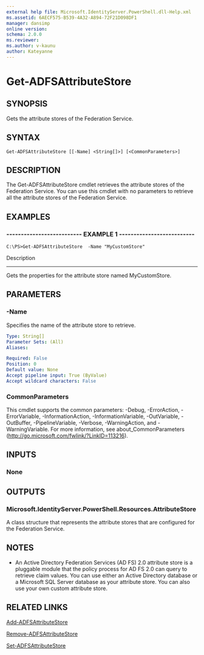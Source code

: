 ```yaml
---
external help file: Microsoft.IdentityServer.PowerShell.dll-Help.xml
ms.assetid: 6AECF575-B539-4A32-A894-72F21D098DF1
manager: dansimp
online version: 
schema: 2.0.0
ms.reviewer:
ms.author: v-kaunu
author: Kateyanne
---
```


# Get-ADFSAttributeStore

## SYNOPSIS
Gets the attribute stores of the Federation Service.

## SYNTAX

```
Get-ADFSAttributeStore [[-Name] <String[]>] [<CommonParameters>]
```

## DESCRIPTION
The Get-ADFSAttributeStore cmdlet retrieves the attribute stores of the Federation Service.
You can use this cmdlet with no parameters to retrieve all the attribute stores of the Federation Service.

## EXAMPLES

### -------------------------- EXAMPLE 1 --------------------------
```
C:\PS>Get-ADFSAttributeStore  -Name "MyCustomStore"
```

Description

-----------

Gets the properties for the attribute store named MyCustomStore.

## PARAMETERS

### -Name
Specifies the name of the attribute store to retrieve.

```yaml
Type: String[]
Parameter Sets: (All)
Aliases: 

Required: False
Position: 0
Default value: None
Accept pipeline input: True (ByValue)
Accept wildcard characters: False
```

### CommonParameters
This cmdlet supports the common parameters: -Debug, -ErrorAction, -ErrorVariable, -InformationAction, -InformationVariable, -OutVariable, -OutBuffer, -PipelineVariable, -Verbose, -WarningAction, and -WarningVariable. For more information, see about_CommonParameters (http://go.microsoft.com/fwlink/?LinkID=113216).

## INPUTS

### None

## OUTPUTS

### Microsoft.IdentityServer.PowerShell.Resources.AttributeStore
A class structure that represents the attribute stores that are configured for the Federation Service.

## NOTES
* An Active Directory Federation Services (AD FS) 2.0 attribute store is a pluggable module that the policy process for AD FS 2.0 can query to retrieve claim values. You can use either an Active Directory database or a Microsoft SQL Server database as your attribute store. You can also use your own custom attribute store.

## RELATED LINKS

[Add-ADFSAttributeStore](./Add-ADFSAttributeStore.md)

[Remove-ADFSAttributeStore](./Remove-ADFSAttributeStore.md)

[Set-ADFSAttributeStore](./Set-ADFSAttributeStore.md)

